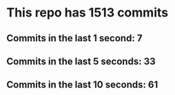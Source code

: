 # This repo has 1513 commits

## Commits in the last 1 second: 7
## Commits in the last 5 seconds: 33
## Commits in the last 10 seconds: 61
